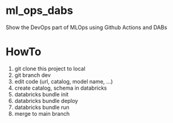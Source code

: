 # ml_ops_dabs
Show the DevOps part of MLOps using Github Actions and DABs

# HowTo
1. git clone this project to local
2. git branch dev
3. edit code (url, catalog, model name, ...)
4. create catalog, schema in databricks
5. databricks bundle init
6. databricks bundle deploy
7. databricks bundle run
8. merge to main branch